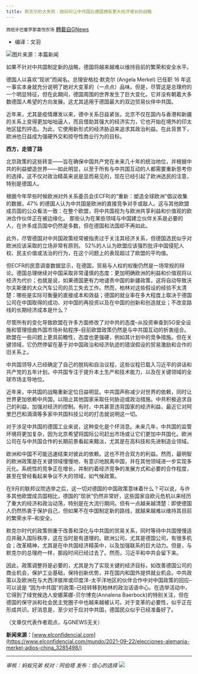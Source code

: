 ```yaml
---
title: 默克尔的大失败：她如何让中共国比德国拥有更大经济增长的战略
---
```

`西班牙巴塞罗那喜悦农场` [轉載自GNews](https://gnews.org/zh-hans/1557936/)

- 编译：文羽


![](https://assets.gnews.org/wp-content/uploads/2021/09/unknown-2-24.png)图片来源：本篇新闻

如果不针对中共国制定新的战略，德国将越来越难以维持目前的繁荣和安全水平。

德国人以喜欢“现状”而闻名。总理安格拉·默克尔 (Angela Merkel) 已任职 16 年这一事实本身就充分说明了她对大变革的（一点点）品味。但是，尽管这是总理府的一个明显特征，但在此期间，德国周围的世界发生了巨大变化。它并没有朝着大多数德国人希望的方向发展。这尤其适用于德国最大的双边贸易伙伴中共国。

近年来，尤其是疫情爆发以来，德中关系日益紧张。北京不仅在国内与香港和新疆的关系上变得更加咄咄逼人，而且借助其强大的经济实力，它也开始在境外的印太地区猛烈抨击。为此，它使用新形式的经济胁迫来追求其政治利益。在此背景下，欧洲也日益成为强硬外交和掠夺性商业行为的目标。

**西方，走错了路**

北京政策的这些转变——旨在确保中国共产党在未来几十年的统治地位，并根据中共的利益塑造世界——如此明显，以至于所有与中共国互动的人都需要重新思考你的选择，这不仅对政治精英来说是显而易见的，现在已经引起了欧洲选民的注意，特别是德国人。

根据今年早些时候欧洲对外关系委员会(ECFR)的“重新：塑造全球欧洲”倡议收集的数据，47% 的德国人认为中共国是欧洲的直接竞争对手或敌人。这与其他欧盟成员国的公众看法一致：在整个欧盟，将中共国视为与欧洲共享利益和价值观的欧洲合作伙伴正在被边缘化。 那些认为在某些领域与中国建立伙伴关系是必要的人，在许多成员国中仍然是多数，但在德国和法国却不再如此。

此外，尽管德国对中共国政策经常被指责过于关注其经济关系，但德国选民似乎对欧洲应该采取的立场非常有原则。 52%的人认为欧盟应该强烈批评中国侵犯人权、民主价值或法治的行为，在这个问题上的表现超过了欧盟的平均值。

但ECFR的民意调查数据显示，在德国，贸易与人权的权衡仍然是一场常规的辩论。德国总理继续对中国采取非常谨慎的态度：更加明确欧洲的利益和价值观将以经济为代价；也就是说，如果德国更有力地谴责中国的新疆政策，这将自动导致沃尔夫斯堡的大众汽车公司的员工失去工作。然而，柏林对这些假设的经验不太清楚：哪些是实际可衡量的直接成本和效益；德国的就业率在多大程度上取决于德国公司在中国取得的成功、对中国的再投资以及在中国的创新和创造就业；不改变路线的长期经济成本是什么？

尽管所有的变化导致欧盟在许多方面修改了对中共的态度–从投资审查到5G安全设施和管理扭曲外国市场补贴程序–目前欧盟政策仍然是与中共国互动的折衷组合。欧盟在一些问题上更具前瞻性，态度也更强硬，例如其计划中的竞争措施。但在关键领域，它仍然停留在基于对中国政治和经济轨迹的错误假设的贸易激励和合作的旧关系上。

中共国领导人已经确定了自己的脱钩和自治议程，这些议程已载入习近平的讲话和共产党的五年计划。中共国专注于提升本土生产和技术能力，以及在关键领域的全球市场主导地位。

近年来，中共国的战略重新定位日益明显。中共国声称减少对世界的依赖，同时让世界更加依赖中共国，以阻止其他国家采取任何胁迫或政治措施。中共积极追求自己的利益，加强对经济的控制。有时，中共甚至违背国家的经济利益，最近它对阿里巴巴和滴滴等多家中共国科技公司的打击就说明这一切。

对于涉足中共国的德国工业来说，这种变化是个坏消息。未来几年，中共国的监管环境将更加复杂，因为北京希望将国际公司赶出市场或让它们更加中共国化。欧洲公司在与中共国合作的长期前景看起来黯淡，尤其是在高科技和先进制造业领域。

欧洲和中国不可能迅速结束对彼此的依赖。这也不符合双方的利益。然而，最明智的欧洲政策是在关键领域慢慢地、有意识地脱离中国，并在其他领域进一步实现多元化。系统性的竞争正在增长，并制约着经济竞争的发展方式和必要的合作程度，甚至在曾经看起来争议不大的领域，如气候政策。

在9月的联邦议院选举之后，这一切对德国的中国政策意味着什么？可以说，与许多其他欧盟成员国相比，德国的”现状”仍然非常好，这些国家自欧元危机以来经历了重大的经济和政治动荡，特别是在大流行期间。但有一点越来越清楚：即使德国人仍然热衷于保护自己，但如果不在中国制定新的路线，就越来越难以维持其目前的繁荣水平–和安全。

默克尔时代的政策侧重于改善和深化与中共国的贸易关系，同时等待中共国慢慢适应并融入国际秩序，这在当时是有道理的。欧洲公司，尤其是德国公司，有很多机会；改革精神，尤其是在中共国经济精英中，以及加强联系的巨大动力。但是，与默克尔的总理府一样，那段时间已经过去了。然而，习近平和中共会留下来。

因此，政策调整将是必要的，尤其是为了实现关键的经济目标，如改善德国公司的商业机会，保护工业基础，保持创新优势，并在国内和国外提供就业机会。中共政策以及欧洲在与大西洋彼岸或印度洋-太平洋地区的伙伴合作中对中国政策的回应–可以说是 “因为中共国”的政策–已经转移到柏林的政治话语中心。在选举活动中，它得到了绿党候选人安娜莱娜-贝尔博克(Annalena Baerbock)的特别关注，但在德国的保守派和社会民主党圈子中也越来越被认可。对于变革的必要性，似乎正在形成共识。好消息是，至少对于应对中共国，德国民众似乎已经准备好了。

（文章仅代表作者观点，与GNEWS无关）

**新闻来源：**[www.elconfidencial.com](https://www.elconfidencial.com/mundo/2021-09-22/elecciones-alemania-merkel-adios-china_3285498/)

* * *

*审核：蚂蚁兄弟*
*校对：阿伯塔*
*发布：信心的选择*
![](https://assets.gnews.org/wp-content/uploads/2021/09/GNEWS_CH..jpeg)
